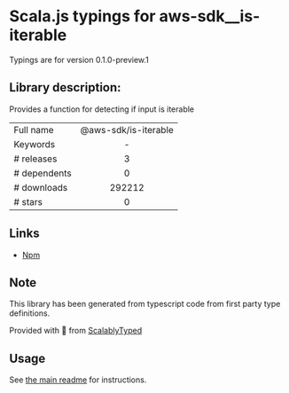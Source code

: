 
# Scala.js typings for aws-sdk__is-iterable

Typings are for version 0.1.0-preview.1

## Library description:
Provides a function for detecting if input is iterable

|                    |                 |
| ------------------ | :-------------: |
| Full name          | @aws-sdk/is-iterable |
| Keywords           | - |
| # releases         | 3 |
| # dependents       | 0 |
| # downloads        | 292212 |
| # stars            | 0 |

## Links
- [Npm](https://www.npmjs.com/package/%40aws-sdk%2Fis-iterable)
    


## Note
This library has been generated from typescript code from first party type definitions.

Provided with :purple_heart: from [ScalablyTyped](https://github.com/oyvindberg/ScalablyTyped)

## Usage
See [the main readme](../../readme.md) for instructions.



